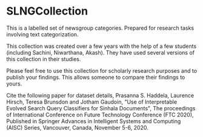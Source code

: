 # SLNGCollection
This is a labelled set of newsgroup categories. Prepared for research tasks involving text categorization.

This collection was created over a few years with the help of a few students (including Sachini, Niwarthana, Akash). They have used several versions of this collection in their studies.

Please feel free to use this collection for scholarly research purposes and to publish your findings. This allows someone to compare their findings to yours.

Cite the following paper for dataset details,
Prasanna S. Haddela, Laurence Hirsch, Teresa Brunsdon and Jotham Gaudoin, "Use of Interpretable Evolved Search Query Classifiers for Sinhala Documents", The proceedings of International Conference on Future Technology Conference (FTC 2020), Published in Springer Advances in Intelligent Systems and Computing (AISC) Series, Vancouver, Canada, November 5-6, 2020.
